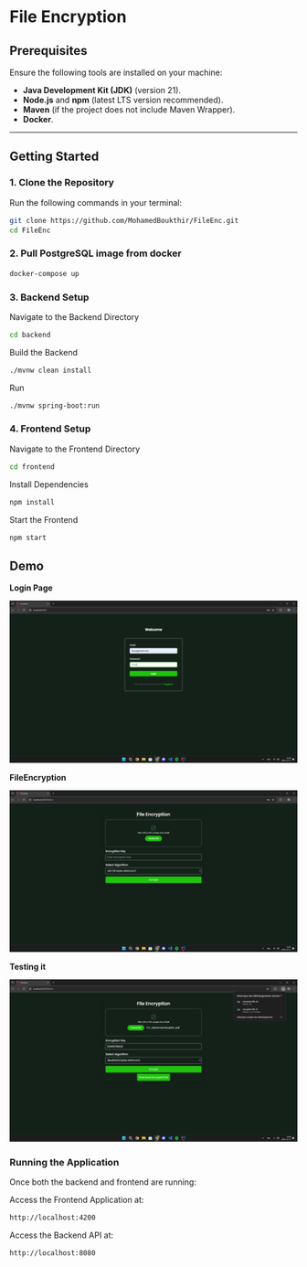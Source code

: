 # File Encryption
## Prerequisites

Ensure the following tools are installed on your machine:

- **Java Development Kit (JDK)** (version 21).
- **Node.js** and **npm** (latest LTS version recommended).
- **Maven** (if the project does not include Maven Wrapper).
- **Docker**.

---

## Getting Started

### 1. Clone the Repository

Run the following commands in your terminal:

```bash
git clone https://github.com/MohamedBoukthir/FileEnc.git
cd FileEnc
```
### 2. Pull PostgreSQL image from docker
```dockerfile
docker-compose up
```
### 3. Backend Setup
Navigate to the Backend Directory
```bash
cd backend
```
Build the Backend
```bash
./mvnw clean install
```
Run
```bash
./mvnw spring-boot:run
```
### 4. Frontend Setup
Navigate to the Frontend Directory
```bash
cd frontend
```
Install Dependencies
```bash
npm install
```
Start the Frontend
```bash
npm start
```

## Demo

**Login Page**

![Login.png](Demo%2FLogin.png)

**FileEncryption**

![FileEncryption.png](Demo%2FFileEncryption.png)

**Testing it**

![TestFileEncryption.png](Demo%2FTestFileEncryption.png)

### Running the Application
Once both the backend and frontend are running:

Access the Frontend Application at:
```bash
http://localhost:4200
```
Access the Backend API at:
```bash
http://localhost:8080
```